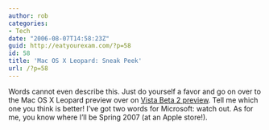 ```yaml
---
author: rob
categories:
- Tech
date: "2006-08-07T14:58:23Z"
guid: http://eatyourexam.com/?p=58
id: 58
title: 'Mac OS X Leopard: Sneak Peek'
url: /?p=58
---
```

Words cannot even describe this. Just do yourself a favor and go on over to the Mac OS X Leopard preview over on [Vista Beta 2 preview](http://reviews.cnet.com/4660-3513_7-6530547.html). Tell me which one you think is better! I&#8217;ve got two words for Microsoft: watch out. As for me, you know where I&#8217;ll be Spring 2007 (at an Apple store!).